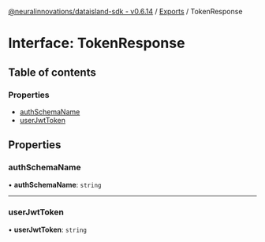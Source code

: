 [@neuralinnovations/dataisland-sdk - v0.6.14](../../README.md) / [Exports](../modules.md) / TokenResponse

# Interface: TokenResponse

## Table of contents

### Properties

- [authSchemaName](TokenResponse.md#authschemaname)
- [userJwtToken](TokenResponse.md#userjwttoken)

## Properties

### authSchemaName

• **authSchemaName**: `string`

___

### userJwtToken

• **userJwtToken**: `string`
